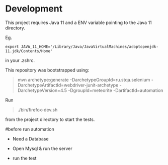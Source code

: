 # Development

This project requires Java 11 and a ENV variable pointing to the Java 11 directory.

Eg. 

```
export JAVA_11_HOME='/Library/Java/JavaVirtualMachines/adoptopenjdk-11.jdk/Contents/Home'
```

in your .zshrc.

This repository was bootstrapped using:

> mvn archetype:generate -DarchetypeGroupId=ru.stqa.selenium -DarchetypeArtifactId=webdriver-junit-archetype -DarchetypeVersion=4.5 -DgroupId=meteorite -DartifactId=automation

Run 

> ./bin/firefox-dev.sh

from the project directory to start the tests.

#before run automation

* Need a Database

* Open Mysql & run the server

* run the test
